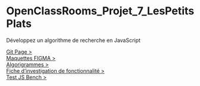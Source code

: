 # OpenClassRooms_Projet_7_LesPetitsPlats
Développez un algorithme de recherche en JavaScript

<a href="https://thebigjouls.github.io/OpenClassRooms_Projet_7_LesPetitsPlats/">Git Page ></a></br>
<a href="https://bit.ly/3JyvbPO" target="_BLANK">Maquettes FIGMA ></a></br>
<a href="https://app.diagrams.net/#HTheBigJouls%2FOpenClassRooms_Projet_7_LesPetitsPlats%2Fmain%2FLes%20Petits%20Plats.drawio">Algorigrammes ></a></br>
<a href="https://season-macadamia-0be.notion.site/Projet-7-Les-Petits-Plats-73acc142a491410c99b85e62f343931c">Fiche d’investigation de fonctionnalité ></a></br>
<a href="https://jsben.ch/GJn7o">Test JS Bench ></a>
